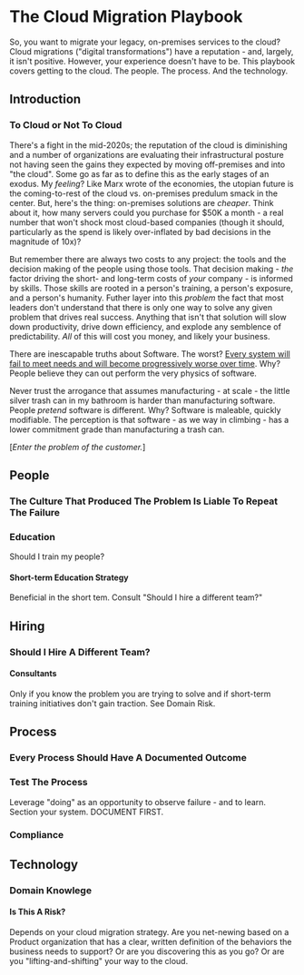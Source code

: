 # The Cloud Migration Playbook

So, you want to migrate your legacy, on-premises services to the cloud? Cloud migrations ("digital transformations") have a reputation - and, largely, it isn't positive. However, your experience doesn't have to be. This playbook covers getting to the cloud. The people. The process. And the technology.

## Introduction

### To Cloud or Not To Cloud

There's a fight in the mid-2020s; the reputation of the cloud is diminishing and a number of organizations are evaluating their infrastructural posture not having seen the gains they expected by moving off-premises and into "the cloud". Some go as far as to define this as the early stages of an exodus. My _feeling_? Like Marx wrote of the economies, the utopian future is the coming-to-rest of the cloud vs. on-premises predulum smack in the center. But, here's the thing: on-premises solutions are _cheaper_. Think about it, how many servers could you purchase for $50K a month - a real number that won't shock most cloud-based companies (though it should, particularly as the spend is likely over-inflated by bad decisions in the magnitude of 10x)? 

But remember  there are always two costs to any project: the tools and the decision making of the people using those tools. That decision making - _the_ factor driving the short- and long-term costs of _your_ company - is informed by skills. Those skills are rooted in a person's training, a person's exposure, and a person's humanity. Futher layer into this _problem_ the fact that most leaders don't understand that there is only one way to solve any given problem that drives real success. Anything that isn't that solution will slow down productivity, drive down efficiency, and explode any semblence of predictability. _All_ of this will cost you money, and likely your business.

There are inescapable truths about Software. The worst? [Every system will fail to meet needs and will become progressively worse over time](https://medium.com/@eavestn/the-common-life-of-source-code-4c6aba1250fb). Why? People believe they can out perform the very physics of software. 

Never trust the arrogance that assumes manufacturing - at scale - the little silver trash can in my bathroom is harder than manufacturing software. People _pretend_ software is different. Why? Software is maleable, quickly modifiable. The perception is that software - as we way in climbing - has a lower commitment grade than manufacturing a trash can. 

[_Enter the problem of the customer._]


## People

### The Culture That Produced The Problem Is Liable To Repeat The Failure

### Education

Should I train my people?  

#### Short-term Education Strategy

Beneficial in the short tem. Consult "Should I hire a different team?"

## Hiring

### Should I Hire A Different Team?

#### Consultants

Only if you know the problem you are trying to solve and if short-term training initiatives don't gain traction. See Domain Risk.


## Process

### Every Process Should Have A Documented Outcome

### Test The Process

Leverage "doing" as an opportunity to observe failure - and to learn. Section your system. DOCUMENT FIRST.

### Compliance

## Technology

### Domain Knowlege

#### Is This A Risk?

Depends on your cloud migration strategy. Are you net-newing based on a Product organization that has a clear, written definition of the behaviors the business needs to support? Or are you discovering this as you go? Or are you "lifting-and-shifting" your way to the cloud.
